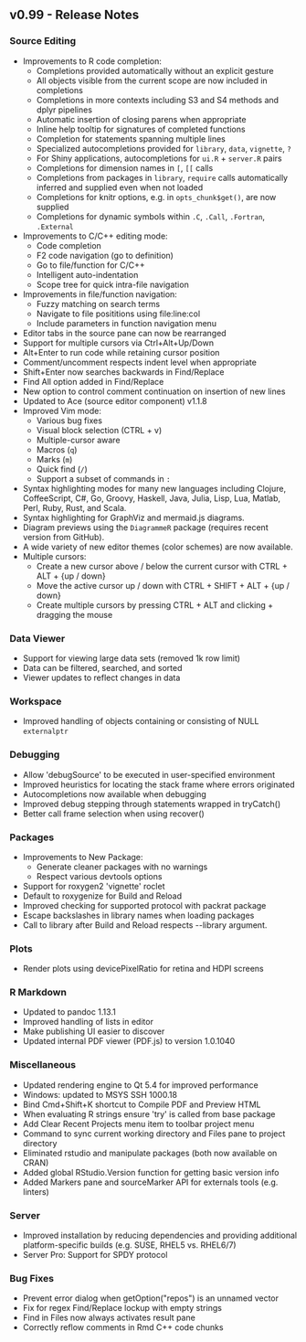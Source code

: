 
## v0.99 - Release Notes

### Source Editing

* Improvements to R code completion:
    - Completions provided automatically without an explicit gesture
    - All objects visible from the current scope are now included in completions
    - Completions in more contexts including S3 and S4 methods and dplyr pipelines
    - Automatic insertion of closing parens when appropriate
    - Inline help tooltip for signatures of completed functions
    - Completion for statements spanning multiple lines
    - Specialized autocompletions provided for `library`, `data`, `vignette`, `?`
    - For Shiny applications, autocompletions for `ui.R` + `server.R` pairs
    - Completions for dimension names in `[`, `[[` calls
    - Completions from packages in `library`, `require` calls automatically
      inferred and supplied even when not loaded
    - Completions for knitr options, e.g. in `opts_chunk$get()`, are now supplied
    - Completions for dynamic symbols within `.C`, `.Call`, `.Fortran`, `.External`
* Improvements to C/C++ editing mode:
    - Code completion
    - F2 code navigation (go to definition)
    - Go to file/function for C/C++
    - Intelligent auto-indentation
    - Scope tree for quick intra-file navigation
* Improvements in file/function navigation:
    - Fuzzy matching on search terms
    - Navigate to file posititions using file:line:col
    - Include parameters in function navigation menu
* Editor tabs in the source pane can now be rearranged
* Support for multiple cursors via Ctrl+Alt+Up/Down
* Alt+Enter to run code while retaining cursor position
* Comment/uncomment respects indent level when appropriate
* Shift+Enter now searches backwards in Find/Replace
* Find All option added in Find/Replace
* New option to control comment continuation on insertion of new lines
* Updated to Ace (source editor component) v1.1.8
* Improved Vim mode:
    - Various bug fixes
    - Visual block selection (CTRL + v)
    - Multiple-cursor aware
    - Macros (`q`)
    - Marks (`m`)
    - Quick find (`/`)
    - Support a subset of commands in `:`
* Syntax highlighting modes for many new languages including Clojure, CoffeeScript, C#, Go, Groovy, Haskell, Java, Julia, Lisp, Lua, Matlab, Perl, Ruby, Rust, and Scala.
* Syntax highlighting for GraphViz and mermaid.js diagrams. 
* Diagram previews using the `DiagrammeR` package (requires recent version from GitHub).
* A wide variety of new editor themes (color schemes) are now available.
* Multiple cursors:
   - Create a new cursor above / below the current cursor with CTRL + ALT + {up / down}
   - Move the active cursor up / down with CTRL + SHIFT + ALT + {up / down}
   - Create multiple cursors by pressing CTRL + ALT and clicking + dragging the mouse

### Data Viewer

- Support for viewing large data sets (removed 1k row limit)
- Data can be filtered, searched, and sorted
- Viewer updates to reflect changes in data

### Workspace

* Improved handling of objects containing or consisting of NULL `externalptr`

### Debugging

* Allow 'debugSource' to be executed in user-specified environment
* Improved heuristics for locating the stack frame where errors originated
* Autocompletions now available when debugging
* Improved debug stepping through statements wrapped in tryCatch()
* Better call frame selection when using recover()

### Packages

* Improvements to New Package:
    - Generate cleaner packages with no warnings
    - Respect various devtools options
* Support for roxygen2 'vignette' roclet
* Default to roxygenize for Build and Reload
* Improved checking for supported protocol with packrat package
* Escape backslashes in library names when loading packages
* Call to library after Build and Reload respects --library argument.

### Plots

* Render plots using devicePixelRatio for retina and HDPI screens

### R Markdown

* Updated to pandoc 1.13.1
* Improved handling of lists in editor
* Make publishing UI easier to discover
* Updated internal PDF viewer (PDF.js) to version 1.0.1040 


### Miscellaneous

* Updated rendering engine to Qt 5.4 for improved performance
* Windows: updated to MSYS SSH 1000.18
* Bind Cmd+Shift+K shortcut to Compile PDF and Preview HTML
* When evaluating R strings ensure 'try' is called from base package
* Add Clear Recent Projects menu item to toolbar project menu
* Command to sync current working directory and Files pane to project directory
* Eliminated rstudio and manipulate packages (both now available on CRAN)
* Added global RStudio.Version function for getting basic version info
* Added Markers pane and sourceMarker API for externals tools (e.g. linters)

### Server

* Improved installation by reducing dependencies and providing additional platform-specific builds (e.g. SUSE, RHEL5 vs. RHEL6/7)
* Server Pro: Support for SPDY protocol

### Bug Fixes

* Prevent error dialog when getOption("repos") is an unnamed vector
* Fix for regex Find/Replace lockup with empty strings 
* Find in Files now always activates result pane
* Correctly reflow comments in Rmd C++ code chunks





